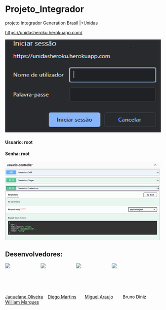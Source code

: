 # Projeto_Integrador
projeto Integrador Generation Brasil |+Unidas


https://unidasheroku.herokuapp.com/


![root](https://github.com/mig1998/Projeto_Integrador/blob/Master/Unidas/imgs/root1.png)

<h4>Usuario: root</h4>
<h4>Senha: root</h4>

![swagger](https://github.com/mig1998/Projeto_Integrador/blob/Master/Unidas/imgs/backEnd.png)

<h2>Desenvolvedores:</h2>

<img align="left" src="https://avatars.githubusercontent.com/u/97360327?v=4" width=115><sub></sub>
<img align="left" src="https://avatars.githubusercontent.com/u/98328391?v=4" width=115>
<img align="left" src="https://avatars.githubusercontent.com/u/51775914?v=4" width=115>
<img align="left" src="" width=115>
<img align="left" src="https://avatars.githubusercontent.com/u/89227491?v=4" width=115>


<br><br><br>
<br><br>


<a href="https://github.com/JaquelaneOBessa">Jaquelane Oliveira</a> &nbsp;&nbsp;
<a href="https://github.com/EuDiegow">Diego Martins</a>&nbsp;&nbsp;&nbsp;&nbsp;&nbsp;&nbsp;
<a href="https://github.com/mig1998">Miguel Araujo</a>&nbsp;&nbsp;&nbsp;&nbsp;&nbsp;&nbsp;&nbsp;
Bruno Diniz
&nbsp;&nbsp;&nbsp;&nbsp;&nbsp;&nbsp;&nbsp;&nbsp;
<a href="https://github.com/kogmau">William Marques</a>



